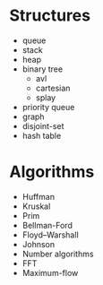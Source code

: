 Structures
=====

* queue
* stack
* heap
* binary tree 
  * avl
  * cartesian
  * splay
* priority queue
* graph
* disjoint-set
* hash table

Algorithms
=====

* Huffman
* Kruskal
* Prim
* Bellman-Ford
* Floyd–Warshall
* Johnson
* Number algorithms
* FFT
* Maximum-flow


